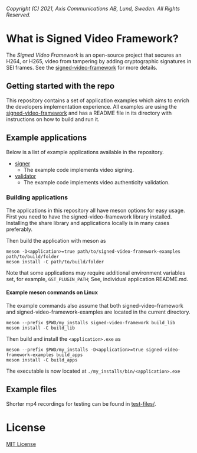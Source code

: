 *Copyright (C) 2021, Axis Communications AB, Lund, Sweden. All Rights Reserved.*

# What is Signed Video Framework?
The *Signed Video Framework* is an open-source project that secures an H264, or H265, video from tampering by adding cryptographic signatures in SEI frames. See the [signed-video-framework](https://github.com/AxisCommunications/signed-video-framework) for more details.

## Getting started with the repo
This repository contains a set of application examples which aims to enrich the developers implementation experience. All examples are using the [signed-video-framework](https://github.com/AxisCommunications/signed-video-framework) and has a README file in its directory with instructions on how to build and run it.

## Example applications
Below is a list of example applications available in the repository.
- [signer](./apps/signer/)
  - The example code implements video signing.
- [validator](./apps/validator/)
  - The example code implements video authenticity validation.

### Building applications
The applications in this repository all have meson options for easy usage. First you need to have the signed-video-framework library installed. Installing the share library and applications locally is in many cases preferably.

Then build the application with meson as
```
meson -D<application>=true path/to/signed-video-framework-examples path/to/build/folder
meson install -C path/to/build/folder
```
Note that some applications may require additional environment variables set, for example, `GST_PLUGIN_PATH`; See, individual application README.md.

#### Example meson commands on Linux
The example commands also assume that both signed-video-framework and signed-video-framework-examples are located in the current directory.
```
meson --prefix $PWD/my_installs signed-video-framework build_lib
meson install -C build_lib
```
Then build and install the `<application>.exe` as
```
meson --prefix $PWD/my_installs -D<application>=true signed-video-framework-examples build_apps
meson install -C build_apps
```
The executable is now located at `./my_installs/bin/<application>.exe`

## Example files
Shorter mp4 recordings for testing can be found in [test-files/](./test-files/).

# License
[MIT License](./LICENSE)
